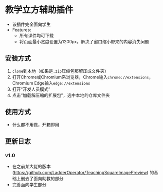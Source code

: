# 教学立方辅助插件
- 该插件完全面向学生
- Features: 
  - 所有课件均可下载
  - 将页面最小宽度设置为1200px，解决了窗口缩小带来的内容消失问题


## 安装方式

1. `clone`到本地（如果是`.zip`压缩包那解压成文件夹）
2. 打开Chrome或Chromium系浏览器，Chrome输入`chrome://extensions`，Chromium Edge输入`edge://extensions`
3. 打开“开发人员模式”
4. 点击“加载解压缩的扩展包”，选中本地的仓库文件夹

## 使用方式

+ 什么都不用做，开箱即用

## 更新日志

### v1.0

+ 在之前某大佬的版本 (https://github.com/LadderOperator/TeachingSquareImagePreview) 的基础上删去了面向助教的部分
+ 完善面向学生部分